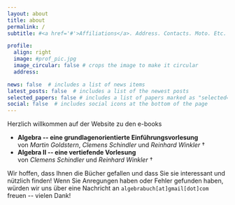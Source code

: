```yaml
---
layout: about
title: about
permalink: /
subtitle: #<a href='#'>Affiliations</a>. Address. Contacts. Moto. Etc.

profile:
  align: right
  image: #prof_pic.jpg
  image_circular: false # crops the image to make it circular
  address:

news: false  # includes a list of news items
latest_posts: false  # includes a list of the newest posts
selected_papers: false # includes a list of papers marked as "selected={true}"
social: false  # includes social icons at the bottom of the page
---
```


Herzlich willkommen auf der Website zu den e-books
* __Algebra -- eine grundlagenorientierte Einführungsvorlesung__ <br>von _Martin&nbsp;Goldstern_, _Clemens&nbsp;Schindler_ und _Reinhard&nbsp;Winkler_ †
* __Algebra II -- eine vertiefende Vorlesung__ <br>von _Clemens&nbsp;Schindler_ und _Reinhard&nbsp;Winkler_ †

Wir hoffen, dass Ihnen die Bücher gefallen und dass Sie sie interessant und nützlich finden! Wenn Sie Anregungen haben oder Fehler gefunden haben, würden wir uns über eine Nachricht an `algebrabuch[at]gmail[dot]com` freuen -- vielen Dank!

